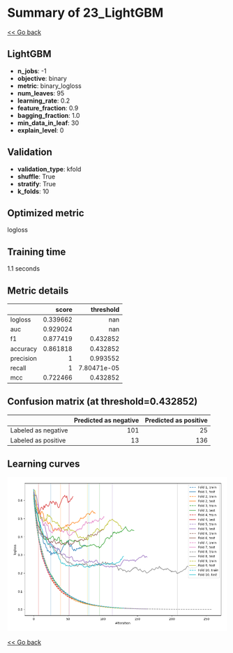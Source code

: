 # Summary of 23_LightGBM

[<< Go back](../README.md)


## LightGBM
- **n_jobs**: -1
- **objective**: binary
- **metric**: binary_logloss
- **num_leaves**: 95
- **learning_rate**: 0.2
- **feature_fraction**: 0.9
- **bagging_fraction**: 1.0
- **min_data_in_leaf**: 30
- **explain_level**: 0

## Validation
 - **validation_type**: kfold
 - **shuffle**: True
 - **stratify**: True
 - **k_folds**: 10

## Optimized metric
logloss

## Training time

1.1 seconds

## Metric details
|           |    score |     threshold |
|:----------|---------:|--------------:|
| logloss   | 0.339662 | nan           |
| auc       | 0.929024 | nan           |
| f1        | 0.877419 |   0.432852    |
| accuracy  | 0.861818 |   0.432852    |
| precision | 1        |   0.993552    |
| recall    | 1        |   7.80471e-05 |
| mcc       | 0.722466 |   0.432852    |


## Confusion matrix (at threshold=0.432852)
|                     |   Predicted as negative |   Predicted as positive |
|:--------------------|------------------------:|------------------------:|
| Labeled as negative |                     101 |                      25 |
| Labeled as positive |                      13 |                     136 |

## Learning curves
![Learning curves](learning_curves.png)

[<< Go back](../README.md)
